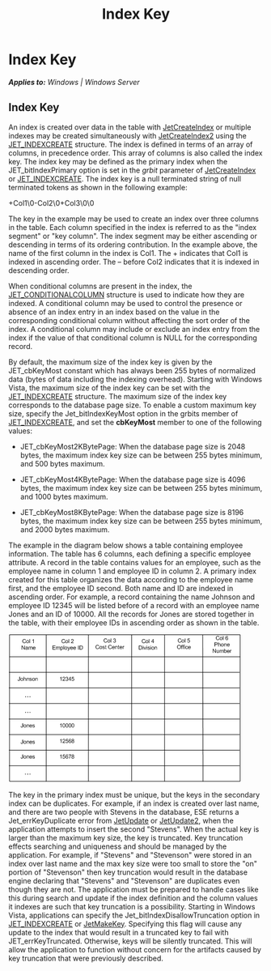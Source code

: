﻿---
title: Index Key
TOCTitle: Index Key
ms:assetid: 104bdb1c-71ac-44f4-bbda-c553131aaad4
ms:mtpsurl: https://msdn.microsoft.com/library/Gg269188(v=EXCHG.10)
ms:contentKeyID: 32765491
ms.date: 04/11/2016
ms.topic: article
---

# Index Key


_**Applies to:** Windows | Windows Server_

## Index Key

An index is created over data in the table with [JetCreateIndex](gg294099\(v=exchg.10\).md) or multiple indexes may be created simultaneously with [JetCreateIndex2](gg269324\(v=exchg.10\).md) using the [JET_INDEXCREATE](gg269186\(v=exchg.10\).md) structure. The index is defined in terms of an array of columns, in precedence order. This array of columns is also called the index key. The index key may be defined as the primary index when the JET_bitIndexPrimary option is set in the *grbit* parameter of [JetCreateIndex](gg294099\(v=exchg.10\).md) or [JET_INDEXCREATE](gg269186\(v=exchg.10\).md). The index key is a null terminated string of null terminated tokens as shown in the following example:

\+Col1\\0-Col2\\0+Col3\\0\\0

The key in the example may be used to create an index over three columns in the table. Each column specified in the index is referred to as the "index segment" or "key column". The index segment may be either ascending or descending in terms of its ordering contribution. In the example above, the name of the first column in the index is Col1. The + indicates that Col1 is indexed in ascending order. The – before Col2 indicates that it is indexed in descending order.

When conditional columns are present in the index, the [JET_CONDITIONALCOLUMN](gg269214\(v=exchg.10\).md) structure is used to indicate how they are indexed. A conditional column may be used to control the presence or absence of an index entry in an index based on the value in the corresponding conditional column without affecting the sort order of the index. A conditional column may include or exclude an index entry from the index if the value of that conditional column is NULL for the corresponding record.

By default, the maximum size of the index key is given by the JET_cbKeyMost constant which has always been 255 bytes of normalized data (bytes of data including the indexing overhead). Starting with Windows Vista, the maximum size of the index key can be set with the [JET_INDEXCREATE](gg269186\(v=exchg.10\).md) structure. The maximum size of the index key corresponds to the database page size. To enable a custom maximum key size, specify the Jet_bitIndexKeyMost option in the grbits member of [JET_INDEXCREATE](gg269186\(v=exchg.10\).md), and set the **cbKeyMost** member to one of the following values:

  - JET_cbKeyMost2KBytePage: When the database page size is 2048 bytes, the maximum index key size can be between 255 bytes minimum, and 500 bytes maximum.

  - JET_cbKeyMost4KBytePage: When the database page size is 4096 bytes, the maximum index key size can be between 255 bytes minimum, and 1000 bytes maximum.

  - JET_cbKeyMost8KBytePage: When the database page size is 8196 bytes, the maximum index key size can be between 255 bytes minimum, and 2000 bytes maximum.

The example in the diagram below shows a table containing employee information. The table has 6 columns, each defining a specific employee attribute. A record in the table contains values for an employee, such as the employee name in column 1 and employee ID in column 2. A primary index created for this table organizes the data according to the employee name first, and the employee ID second. Both name and ID are indexed in ascending order. For example, a record containing the name Johnson and employee ID 12345 will be listed before of a record with an employee name Jones and an ID of 10000. All the records for Jones are stored together in the table, with their employee IDs in ascending order as shown in the table.

![ESE_Documentation_IndexTable](images/Gg269188.ESE_Documentation_IndexTable(EXCHG.10).gif "ESE_Documentation_IndexTable")

The key in the primary index must be unique, but the keys in the secondary index can be duplicates. For example, if an index is created over last name, and there are two people with Stevens in the database, ESE returns a Jet_errKeyDuplicate error from [JetUpdate](gg269288\(v=exchg.10\).md) or [JetUpdate2](gg269190\(v=exchg.10\).md), when the application attempts to insert the second "Stevens". When the actual key is larger than the maximum key size, the key is truncated. Key truncation effects searching and uniqueness and should be managed by the application. For example, if "Stevens" and "Stevenson" were stored in an index over last name and the max key size were too small to store the "on" portion of "Stevenson" then key truncation would result in the database engine declaring that "Stevens" and "Stevenson" are duplicates even though they are not. The application must be prepared to handle cases like this during search and update if the index definition and the column values it indexes are such that key truncation is a possibility. Starting in Windows Vista, applications can specify the Jet_bitIndexDisallowTruncation option in [JET_INDEXCREATE](gg269186\(v=exchg.10\).md) or [JetMakeKey](gg269329\(v=exchg.10\).md). Specifying this flag will cause any update to the index that would result in a truncated key to fail with JET_errKeyTruncated. Otherwise, keys will be silently truncated. This will allow the application to function without concern for the artifacts caused by key truncation that were previously described.

